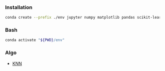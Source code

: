 ### Installation
```sh
conda create --prefix ./env jupyter numpy matplotlib pandas scikit-learn
```

### Bash
```sh
conda activate "${PWD}/env"
``` 

### Algo
- [KNN](/knn)